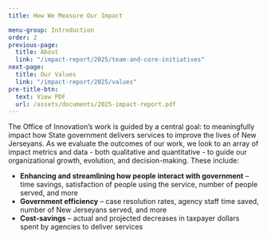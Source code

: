 ```yaml
---
title: How We Measure Our Impact

menu-group: Introduction
order: 2
previous-page:
  title: About
  link: "/impact-report/2025/team-and-core-initiatives"
next-page:
  title: Our Values
  link: "/impact-report/2025/values"
pre-title-btn:
  text: View PDF
  url: /assets/documents/2025-impact-report.pdf
---
```


The Office of Innovation’s work is guided by a central goal: to meaningfully impact how State government delivers services to improve the lives of New Jerseyans. As we evaluate the outcomes of our work, we look to an array of impact metrics and data - both qualitative and quantitative - to guide our organizational growth, evolution, and decision-making. These include:

- **Enhancing and streamlining how people interact with government** – time savings, satisfaction of people using the service, number of people served, and more
- **Government efficiency** – case resolution rates, agency staff time saved, number of New Jerseyans served, and more
- **Cost-savings** – actual and projected decreases in taxpayer dollars spent by agencies to deliver services
